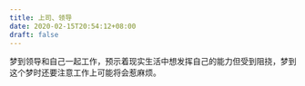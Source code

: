 ```yaml
---
title: 上司、领导
date: 2020-02-15T20:54:12+08:00
draft: false
---
```


梦到领导和自己一起工作，预示着现实生活中想发挥自己的能力但受到阻挠，梦到这个梦时还要注意工作上可能将会惹麻烦。